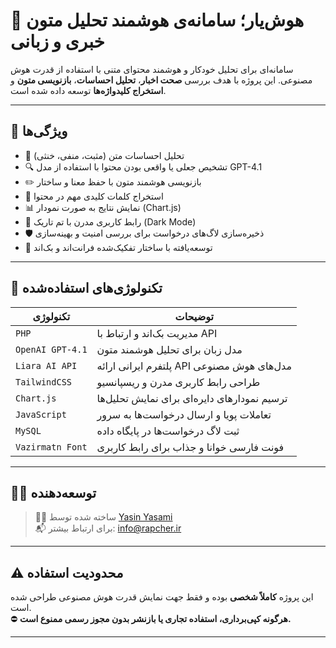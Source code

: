 # 🤖 هوش‌یار؛ سامانه‌ی هوشمند تحلیل متون خبری و زبانی

سامانه‌ای برای تحلیل خودکار و هوشمند محتوای متنی با استفاده از قدرت هوش مصنوعی. این پروژه با هدف بررسی **صحت اخبار**، **تحلیل احساسات**، **بازنویسی متون** و **استخراج کلیدواژه‌ها** توسعه داده شده است.

---

## 📌 ویژگی‌ها

- 🎯 تحلیل احساسات متن (مثبت، منفی، خنثی)
- 🔍 تشخیص جعلی یا واقعی بودن محتوا با استفاده از مدل GPT-4.1
- ✏️ بازنویسی هوشمند متون با حفظ معنا و ساختار
- 🧠 استخراج کلمات کلیدی مهم در محتوا
- 📊 نمایش نتایج به صورت نمودار (Chart.js)
- 🌙 رابط کاربری مدرن با تم تاریک (Dark Mode)
- 🛡️ ذخیره‌سازی لاگ‌های درخواست برای بررسی امنیت و بهینه‌سازی
- 🚀 توسعه‌یافته با ساختار تفکیک‌شده فرانت‌اند و بک‌اند

---

## 🧱 تکنولوژی‌های استفاده‌شده

| تکنولوژی | توضیحات |
|----------|----------|
| `PHP` | مدیریت بک‌اند و ارتباط با API |
| `OpenAI GPT-4.1` | مدل زبان برای تحلیل هوشمند متون |
| `Liara AI API` | پلتفرم ایرانی ارائه API مدل‌های هوش مصنوعی |
| `TailwindCSS` | طراحی رابط کاربری مدرن و ریسپانسیو |
| `Chart.js` | ترسیم نمودارهای دایره‌ای برای نمایش تحلیل‌ها |
| `JavaScript` | تعاملات پویا و ارسال درخواست‌ها به سرور |
| `MySQL` | ثبت لاگ درخواست‌ها در پایگاه داده |
| `Vazirmatn Font` | فونت فارسی خوانا و جذاب برای رابط کاربری |

---

## 🧑‍💻 توسعه‌دهنده

> 👨‍💻 ساخته شده توسط [Yasin Yasami](https://rapcher.ir)  
> 📬 برای ارتباط بیشتر: [info@rapcher.ir](mailto:info@rapcher.ir)

---

## ⚠️ محدودیت استفاده

این پروژه **کاملاً شخصی** بوده و فقط جهت نمایش قدرت هوش مصنوعی طراحی شده است.  
⛔ **هرگونه کپی‌برداری، استفاده تجاری یا بازنشر بدون مجوز رسمی ممنوع است.**

---
